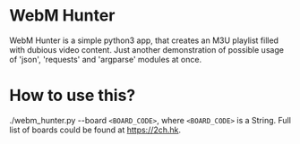 # WebM Hunter
WebM Hunter is a simple python3 app, that creates an M3U playlist filled with dubious video content.
Just another demonstration of possible usage of 'json', 'requests' and 'argparse' modules at once.

# How to use this?
./webm_hunter.py --board `<BOARD_CODE>`, where `<BOARD_CODE>` is a String. Full list of boards could be found at https://2ch.hk.
